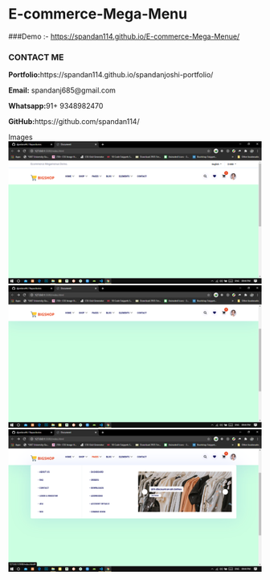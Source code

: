 # E-commerce-Mega-Menu 

###Demo :- https://spandan114.github.io/E-commerce-Mega-Menue/


<h3>CONTACT ME </h3>
<div>
    <p><b>Portfolio:</b>https://spandan114.github.io/spandanjoshi-portfolio/</p>
</div
<div>
    <p><b>Email:</b> spandanj685@gmail.com </p>
</div>
<div>
    <p><b>Whatsapp:</b>91+ 9348982470 </p>
</div>
<div>
    <p><b>GitHub:</b>https://github.com/spandan114/</p>
</div
  
  <h4>Images</h4>

<img src="https://raw.githubusercontent.com/spandan114/E-commerce-Mega-Menue/master/img/git/Screenshot%20(94).png" alt="ecommerce mega menu image" >

<img src="https://raw.githubusercontent.com/spandan114/E-commerce-Mega-Menue/master/img/git/Screenshot%20(95).png" alt="ecommerce mega menu image" >

<img src="https://raw.githubusercontent.com/spandan114/E-commerce-Mega-Menue/master/img/git/Screenshot%20(96).png" alt="ecommerce mega menu image" >
